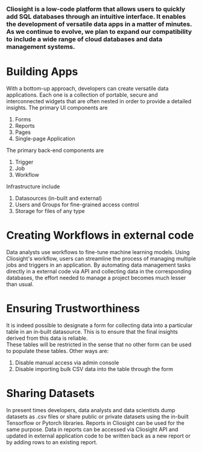 ### Cliosight is a low-code platform that allows users to quickly add SQL databases through an intuitive interface. It enables the development of versatile data apps in a matter of minutes. As we continue to evolve, we plan to expand our compatibility to include a wide range of cloud databases and data management systems. ###

# Building Apps 
With a bottom-up approach, developers can create versatile data applications. Each one is a collection of portable, secure and interconnected widgets that are often nested in order to provide a detailed insights. The primary UI components are 
1. Forms
2. Reports
3. Pages
4. Single-page Application

The primary back-end components are    
1. Trigger   
2. Job
3. Workflow
       
Infrastructure include       
1. Datasources (in-built and external)      
2. Users and Groups for fine-grained access control      
3. Storage for files of any type    
      
# Creating Workflows in external code      
Data analysts use workflows to fine-tune machine learning models. Using Cliosight's workflow, users can streamline the process of managing multiple jobs and triggers in an application. By automating data management tasks directly in a external code via API and collecting data in the corresponding databases, the effort needed to manage a project becomes much  lesser than usual.     
         
# Ensuring Trustworthiness
It is indeed possible to designate a form for collecting data into a particular table in an in-built datasource. This is to ensure that the final insights derived from this data is reliable.   
These tables will be restricted in the sense that no other form can be used to populate these tables. Other ways are:     
1. Disable manual access via admin console      
2. Disable importing bulk CSV data into the table through the form    
         
# Sharing Datasets    
In present times developers, data analysts and data scientists dump datasets as .csv files or share public or private datasets using the in-built Tensorflow or Pytorch libraries. Reports in Cliosight can be used for the same purpose. Data in reports can be accessed via Cliosight API and updated in external application code to be written back as a new report or by adding rows to an existing report.      
    
